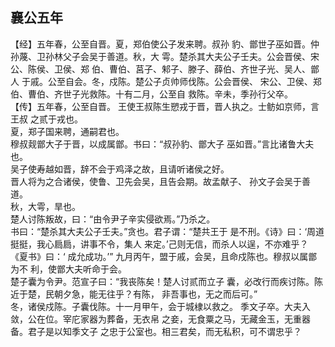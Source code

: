 ## 襄公五年

【经】五年春，公至自晋。夏，郑伯使公子发来聘。叔孙
豹、鄫世子巫如晋。仲孙蔑、卫孙林父子会吴于善道。秋，大
雩。楚杀其大夫公子壬夫。公会晋侯、宋公、陈侯、卫侯、郑
伯、曹伯、莒子、邾子、滕子、薛伯、齐世子光、吴人、鄫人
于戚。公至自会。冬，戍陈。楚公子贞帅师伐陈。公会晋侯、
宋公、卫侯、郑伯、曹伯、齐世子光救陈。十有二月，公至自
救陈。辛未，季孙行父卒。  
【传】五年春，公至自晋。
王使王叔陈生愬戎于晋，晋人执之。士鲂如京师，言王叔
之贰于戎也。  
夏，郑子国来聘，通嗣君也。  
穆叔觌鄫大子于晋，以成属鄫。书曰：“叔孙豹、鄫大子
巫如晋。”言比诸鲁大夫也。  
吴子使寿越如晋，辞不会于鸡泽之故，且请听诸侯之好。  
晋人将为之合诸侯，使鲁、卫先会吴，且告会期。故孟献子、
孙文子会吴于善道。  
秋，大雩，旱也。  
楚人讨陈叛故，曰：“由令尹子辛实侵欲焉。”乃杀之。  
书曰：“楚杀其大夫公子壬夫。”贪也。君子谓：“楚共王于
是不刑。《诗》曰：‘周道挺挺，我心扃扃，讲事不令，集人
来定。’己则无信，而杀人以逞，不亦难乎？《夏书》曰：‘
成允成功。’”
九月丙午，盟于戚，会吴，且命戍陈也。穆叔以属鄫为不
利，使鄫大夫听命于会。  
楚子囊为令尹。范宣子曰：“我丧陈矣！楚人讨贰而立子
囊，必改行而疾讨陈。陈近于楚，民朝夕急，能无往乎？有陈，
非吾事也，无之而后可。”  
冬，诸侯戍陈。子囊伐陈。十一月甲午，会于城棣以救之。
季文子卒。大夫入敛，公在位。宰庀家器为葬备，无衣帛
之妾，无食粟之马，无藏金玉，无重器备。君子是以知季文子
之忠于公室也。相三君矣，而无私积，可不谓忠乎？

